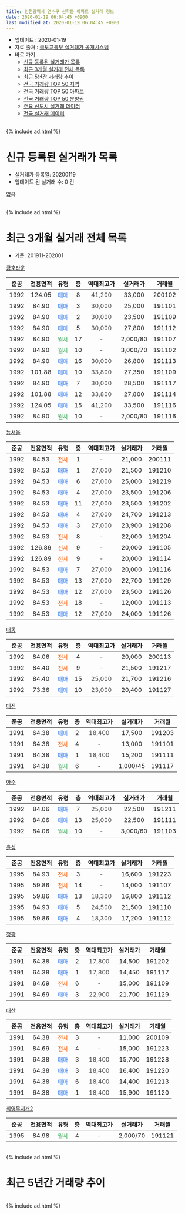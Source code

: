 ```yaml
---
title: 인천광역시 연수구 선학동 아파트 실거래 정보
date: 2020-01-19 06:04:45 +0900
last_modified_at: 2020-01-19 06:04:45 +0900
---
```


* 업데이트 : 2020-01-19
* 자료 출처 : [국토교통부 실거래가 공개시스템](http://rt.molit.go.kr)
* 바로 가기
    * [신규 등록된 실거래가 목록](#신규-등록된-실거래가-목록)
    * [최근 3개월 실거래 전체 목록](#최근-3개월-실거래-전체-목록)
    * [최근 5년간 거래량 추이](#최근-5년간-거래량-추이)
    * [전국 거래량 TOP 50 지역](https://apt-info.github.io/apt-trade-info/최근-3개월-전국에서-가장-거래가-많이-발생한-지역)
    * [전국 거래량 TOP 50 아파트](https://apt-info.github.io/apt-trade-info/최근-3개월-전국에서-가장-거래가-많이-발생한-아파트)
    * [전국 거래량 TOP 50 분양권](https://apt-info.github.io/apt-trade-info/최근-3개월-전국에서-가장-거래가-많이-발생한-분양권)
    * [주요 신도시 실거래 데이터](https://apt-info.github.io/apt-trade-info/주요-신도시)
    * [전국 실거래 데이터](https://apt-info.github.io/apt-trade-info/전국)
<br>
{% include ad.html %}
<br>

# 신규 등록된 실거래가 목록
* 실거래가 등록일: 20200119
* 업데이트 된 실거래 수: 0 건

없음

<br>
{% include ad.html %}
<br>

# 최근 3개월 실거래 전체 목록
* 기준: 201911-202001


[금호타운](https://search.naver.com/search.naver?query=%EC%9D%B8%EC%B2%9C%EA%B4%91%EC%97%AD%EC%8B%9C+%EC%97%B0%EC%88%98%EA%B5%AC+%EC%84%A0%ED%95%99%EB%8F%99+%EA%B8%88%ED%98%B8%ED%83%80%EC%9A%B4)

|준공|전용면적|유형|층|역대최고가|실거래가|거래월|
|:---:|:---:|:---:|:---:|:---:|:---:|:---:|
|1992|124.05|<span style="color:#4285f3">매매</span>|8|<span style="color:#444444">41,200</span>|33,000|200102|
|1992|84.90|<span style="color:#4285f3">매매</span>|3|<span style="color:#444444">30,000</span>|25,000|191101|
|1992|84.90|<span style="color:#4285f3">매매</span>|2|<span style="color:#444444">30,000</span>|23,500|191109|
|1992|84.90|<span style="color:#4285f3">매매</span>|5|<span style="color:#444444">30,000</span>|27,800|191112|
|1992|84.90|<span style="color:#34a853">월세</span>|17|<span style="color:#444444">-</span>|2,000/80|191107|
|1992|84.90|<span style="color:#34a853">월세</span>|10|<span style="color:#444444">-</span>|3,000/70|191102|
|1992|84.90|<span style="color:#4285f3">매매</span>|16|<span style="color:#444444">30,000</span>|26,800|191113|
|1992|101.88|<span style="color:#4285f3">매매</span>|10|<span style="color:#444444">33,800</span>|27,350|191109|
|1992|84.90|<span style="color:#4285f3">매매</span>|7|<span style="color:#444444">30,000</span>|28,500|191117|
|1992|101.88|<span style="color:#4285f3">매매</span>|12|<span style="color:#444444">33,800</span>|27,800|191114|
|1992|124.05|<span style="color:#4285f3">매매</span>|15|<span style="color:#444444">41,200</span>|33,500|191116|
|1992|84.90|<span style="color:#34a853">월세</span>|10|<span style="color:#444444">-</span>|2,000/80|191116|

[뉴서울](https://search.naver.com/search.naver?query=%EC%9D%B8%EC%B2%9C%EA%B4%91%EC%97%AD%EC%8B%9C+%EC%97%B0%EC%88%98%EA%B5%AC+%EC%84%A0%ED%95%99%EB%8F%99+%EB%89%B4%EC%84%9C%EC%9A%B8)

|준공|전용면적|유형|층|역대최고가|실거래가|거래월|
|:---:|:---:|:---:|:---:|:---:|:---:|:---:|
|1992|84.53|<span style="color:#ff5a00">전세</span>|1|<span style="color:#444444">-</span>|21,000|200111|
|1992|84.53|<span style="color:#4285f3">매매</span>|1|<span style="color:#444444">27,000</span>|21,500|191210|
|1992|84.53|<span style="color:#4285f3">매매</span>|6|<span style="color:#444444">27,000</span>|25,000|191219|
|1992|84.53|<span style="color:#4285f3">매매</span>|4|<span style="color:#444444">27,000</span>|23,500|191206|
|1992|84.53|<span style="color:#4285f3">매매</span>|11|<span style="color:#444444">27,000</span>|23,500|191202|
|1992|84.53|<span style="color:#4285f3">매매</span>|4|<span style="color:#444444">27,000</span>|24,700|191213|
|1992|84.53|<span style="color:#4285f3">매매</span>|3|<span style="color:#444444">27,000</span>|23,900|191208|
|1992|84.53|<span style="color:#ff5a00">전세</span>|8|<span style="color:#444444">-</span>|22,000|191204|
|1992|126.89|<span style="color:#ff5a00">전세</span>|9|<span style="color:#444444">-</span>|20,000|191105|
|1992|126.89|<span style="color:#ff5a00">전세</span>|9|<span style="color:#444444">-</span>|20,000|191114|
|1992|84.53|<span style="color:#4285f3">매매</span>|7|<span style="color:#444444">27,000</span>|20,000|191116|
|1992|84.53|<span style="color:#4285f3">매매</span>|13|<span style="color:#444444">27,000</span>|22,700|191129|
|1992|84.53|<span style="color:#4285f3">매매</span>|12|<span style="color:#444444">27,000</span>|23,500|191126|
|1992|84.53|<span style="color:#ff5a00">전세</span>|18|<span style="color:#444444">-</span>|12,000|191113|
|1992|84.53|<span style="color:#4285f3">매매</span>|12|<span style="color:#444444">27,000</span>|24,000|191126|

[대동](https://search.naver.com/search.naver?query=%EC%9D%B8%EC%B2%9C%EA%B4%91%EC%97%AD%EC%8B%9C+%EC%97%B0%EC%88%98%EA%B5%AC+%EC%84%A0%ED%95%99%EB%8F%99+%EB%8C%80%EB%8F%99)

|준공|전용면적|유형|층|역대최고가|실거래가|거래월|
|:---:|:---:|:---:|:---:|:---:|:---:|:---:|
|1992|84.06|<span style="color:#ff5a00">전세</span>|4|<span style="color:#444444">-</span>|20,000|200113|
|1992|84.40|<span style="color:#ff5a00">전세</span>|9|<span style="color:#444444">-</span>|21,500|191217|
|1992|84.40|<span style="color:#4285f3">매매</span>|15|<span style="color:#444444">25,000</span>|21,700|191216|
|1992|73.36|<span style="color:#4285f3">매매</span>|10|<span style="color:#444444">23,000</span>|20,400|191127|

[대진](https://search.naver.com/search.naver?query=%EC%9D%B8%EC%B2%9C%EA%B4%91%EC%97%AD%EC%8B%9C+%EC%97%B0%EC%88%98%EA%B5%AC+%EC%84%A0%ED%95%99%EB%8F%99+%EB%8C%80%EC%A7%84)

|준공|전용면적|유형|층|역대최고가|실거래가|거래월|
|:---:|:---:|:---:|:---:|:---:|:---:|:---:|
|1991|64.38|<span style="color:#4285f3">매매</span>|2|<span style="color:#444444">18,400</span>|17,500|191203|
|1991|64.38|<span style="color:#ff5a00">전세</span>|4|<span style="color:#444444">-</span>|13,000|191101|
|1991|64.38|<span style="color:#4285f3">매매</span>|1|<span style="color:#444444">18,400</span>|15,200|191111|
|1991|64.38|<span style="color:#34a853">월세</span>|6|<span style="color:#444444">-</span>|1,000/45|191117|

[아주](https://search.naver.com/search.naver?query=%EC%9D%B8%EC%B2%9C%EA%B4%91%EC%97%AD%EC%8B%9C+%EC%97%B0%EC%88%98%EA%B5%AC+%EC%84%A0%ED%95%99%EB%8F%99+%EC%95%84%EC%A3%BC)

|준공|전용면적|유형|층|역대최고가|실거래가|거래월|
|:---:|:---:|:---:|:---:|:---:|:---:|:---:|
|1992|84.06|<span style="color:#4285f3">매매</span>|7|<span style="color:#444444">25,000</span>|22,500|191211|
|1992|84.06|<span style="color:#4285f3">매매</span>|13|<span style="color:#444444">25,000</span>|22,500|191111|
|1992|84.06|<span style="color:#34a853">월세</span>|10|<span style="color:#444444">-</span>|3,000/60|191103|

[윤성](https://search.naver.com/search.naver?query=%EC%9D%B8%EC%B2%9C%EA%B4%91%EC%97%AD%EC%8B%9C+%EC%97%B0%EC%88%98%EA%B5%AC+%EC%84%A0%ED%95%99%EB%8F%99+%EC%9C%A4%EC%84%B1)

|준공|전용면적|유형|층|역대최고가|실거래가|거래월|
|:---:|:---:|:---:|:---:|:---:|:---:|:---:|
|1995|84.93|<span style="color:#ff5a00">전세</span>|3|<span style="color:#444444">-</span>|16,600|191223|
|1995|59.86|<span style="color:#ff5a00">전세</span>|14|<span style="color:#444444">-</span>|14,000|191107|
|1995|59.86|<span style="color:#4285f3">매매</span>|13|<span style="color:#444444">18,300</span>|16,800|191112|
|1995|84.93|<span style="color:#4285f3">매매</span>|5|<span style="color:#444444">24,500</span>|21,500|191110|
|1995|59.86|<span style="color:#4285f3">매매</span>|4|<span style="color:#444444">18,300</span>|17,200|191112|


<script async src="//pagead2.googlesyndication.com/pagead/js/adsbygoogle.js"></script>
<!-- 기본 -->
<ins class="adsbygoogle"
     style="display:block"
     data-ad-client="ca-pub-1142216861245946"
     data-ad-slot="4805727019"
     data-ad-format="auto"
     data-full-width-responsive="true"></ins>
<script>
(adsbygoogle = window.adsbygoogle || []).push({});
</script>


[정광](https://search.naver.com/search.naver?query=%EC%9D%B8%EC%B2%9C%EA%B4%91%EC%97%AD%EC%8B%9C+%EC%97%B0%EC%88%98%EA%B5%AC+%EC%84%A0%ED%95%99%EB%8F%99+%EC%A0%95%EA%B4%91)

|준공|전용면적|유형|층|역대최고가|실거래가|거래월|
|:---:|:---:|:---:|:---:|:---:|:---:|:---:|
|1991|64.38|<span style="color:#4285f3">매매</span>|2|<span style="color:#444444">17,800</span>|14,500|191202|
|1991|64.38|<span style="color:#4285f3">매매</span>|1|<span style="color:#444444">17,800</span>|14,450|191117|
|1991|84.69|<span style="color:#ff5a00">전세</span>|6|<span style="color:#444444">-</span>|15,000|191109|
|1991|84.69|<span style="color:#4285f3">매매</span>|3|<span style="color:#444444">22,900</span>|21,700|191129|

[태산](https://search.naver.com/search.naver?query=%EC%9D%B8%EC%B2%9C%EA%B4%91%EC%97%AD%EC%8B%9C+%EC%97%B0%EC%88%98%EA%B5%AC+%EC%84%A0%ED%95%99%EB%8F%99+%ED%83%9C%EC%82%B0)

|준공|전용면적|유형|층|역대최고가|실거래가|거래월|
|:---:|:---:|:---:|:---:|:---:|:---:|:---:|
|1991|64.38|<span style="color:#ff5a00">전세</span>|3|<span style="color:#444444">-</span>|11,000|200109|
|1991|84.69|<span style="color:#ff5a00">전세</span>|4|<span style="color:#444444">-</span>|15,000|191223|
|1991|64.38|<span style="color:#4285f3">매매</span>|3|<span style="color:#444444">18,400</span>|15,700|191228|
|1991|64.38|<span style="color:#4285f3">매매</span>|3|<span style="color:#444444">18,400</span>|16,400|191220|
|1991|64.38|<span style="color:#4285f3">매매</span>|6|<span style="color:#444444">18,400</span>|14,400|191213|
|1991|64.38|<span style="color:#4285f3">매매</span>|1|<span style="color:#444444">18,400</span>|15,900|191120|

[희영무지개2](https://search.naver.com/search.naver?query=%EC%9D%B8%EC%B2%9C%EA%B4%91%EC%97%AD%EC%8B%9C+%EC%97%B0%EC%88%98%EA%B5%AC+%EC%84%A0%ED%95%99%EB%8F%99+%ED%9D%AC%EC%98%81%EB%AC%B4%EC%A7%80%EA%B0%9C2)

|준공|전용면적|유형|층|역대최고가|실거래가|거래월|
|:---:|:---:|:---:|:---:|:---:|:---:|:---:|
|1995|84.98|<span style="color:#34a853">월세</span>|4|<span style="color:#444444">-</span>|2,000/70|191121|


<br>
{% include ad.html %}
<br>

# 최근 5년간 거래량 추이


<div style="width:100%;">
    <canvas id="deal_progress" height="200"></canvas>
</div>

<script>
new Chart(document.getElementById("deal_progress"), {
    type: 'line',
    data: {
        labels: ['201501','201502','201503','201504','201505','201506','201507','201508','201509','201510','201511','201512','201601','201602','201603','201604','201605','201606','201607','201608','201609','201610','201611','201612','201701','201702','201703','201704','201705','201706','201707','201708','201709','201710','201711','201712','201801','201802','201803','201804','201805','201806','201807','201808','201809','201810','201811','201812','201901','201902','201903','201904','201905','201906','201907','201908','201909','201910','201911','201912','202001'],
        datasets: [{
            label: '매매',
            pointRadius: 1,
            data: [43, 27, 39, 22, 29, 32, 27, 21, 19, 22, 16, 12, 15, 11, 19, 17, 12, 30, 23, 29, 20, 30, 13, 15, 9, 16, 14, 19, 16, 21, 17, 25, 18, 23, 13, 12, 16, 15, 14, 16, 12, 10, 17, 16, 13, 19, 4, 5, 13, 15, 11, 11, 10, 10, 16, 17, 16, 13, 21, 13, 1],
            borderColor: "rgba(255, 201, 14, 1)",
            backgroundColor: "rgba(255, 201, 14, 0.5)",
            fill: false,
            lineTension: 0
        },{
            label: '전월세',
            pointRadius: 1,
            data: [14, 15, 20, 16, 13, 11, 14, 17, 18, 12, 10, 12, 12, 9, 17, 10, 11, 8, 12, 7, 10, 7, 9, 16, 5, 10, 16, 10, 14, 11, 12, 5, 15, 16, 10, 8, 4, 7, 9, 8, 9, 8, 6, 7, 8, 9, 7, 5, 4, 9, 14, 8, 15, 10, 9, 15, 12, 11, 12, 4, 3],
            borderColor: "rgba(0, 141, 185, 1)",
            backgroundColor: "rgba(0, 141, 185, 0.5)",
            fill: false,
            lineTension: 0
        }
        ]
    },
    options: {
        responsive: true,
        title: {
            display: false
        },
        tooltips: {
            mode: 'index',
            intersect: false
        },
        hover: {
            mode: 'nearest',
            intersect: true
        },
        scales: {
            xAxes: [{
                display: true,
                scaleLabel: {
                    display: true,
                    labelString: '년/월'
                }
            }],
            yAxes: [{
                display: true,
                ticks: {
                    suggestedMin: 0,
                },
                scaleLabel: {
                    display: true,
                    labelString: '실거래 수'
                }
            }]
        }
    }
});

</script>


<br>
{% include ad.html %}
<br>

